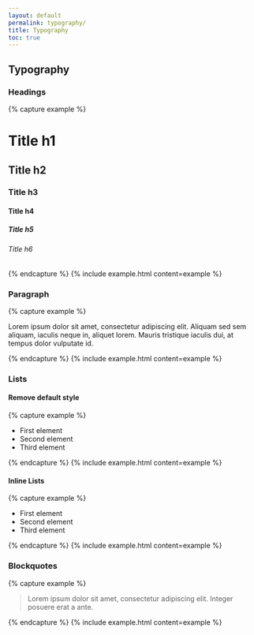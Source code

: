 ```yaml
---
layout: default
permalink: typography/
title: Typography
toc: true
---
```


## Typography

### Headings
{% capture example %}
<h1>Title h1</h1>
<h2>Title h2</h2>
<h3>Title h3</h3>
<h4>Title h4</h4>
<h5>Title h5</h5>
<h6>Title h6</h6>
{% endcapture %}
{% include example.html content=example %}

### Paragraph
{% capture example %}
<p>Lorem ipsum dolor sit amet, consectetur adipiscing elit. Aliquam sed sem aliquam, iaculis neque in, aliquet lorem. Mauris tristique iaculis dui, at tempus dolor vulputate id.</p>
{% endcapture %}
{% include example.html content=example %}

### Lists
#### Remove default style
{% capture example %}
<ul class="list clean">
<li>First element</li>
<li>Second element</li>
<li>Third element</li>
</ul>
{% endcapture %}
{% include example.html content=example %}

#### Inline Lists
{% capture example %}
<ul class="list inline">
<li>First element</li>
<li>Second element</li>
<li>Third element</li>
</ul>
{% endcapture %}
{% include example.html content=example %}

### Blockquotes
{% capture example %}
<blockquote>
Lorem ipsum dolor sit amet, consectetur adipiscing elit. Integer posuere erat a ante.
</blockquote>
{% endcapture %}
{% include example.html content=example %}
